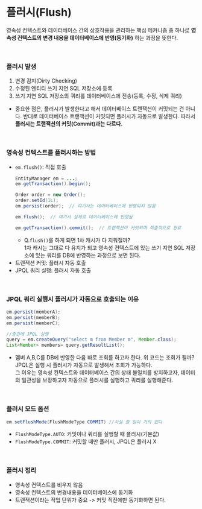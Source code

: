 # 플러시(Flush)
영속성 컨텍스트와 데이터베이스 간의 상호작용을 관리하는 핵심 메커니즘 중 하나로 **영속성 컨텍스트의 변경 내용을 데이터베이스에 반영(동기화)** 하는 과정을 뜻한다.

<br>

### 플러시 발생
1. 변경 감지(Dirty Checking)
2. 수정된 엔티티 쓰기 지연 SQL 저장소에 등록
3. 쓰기 지연 SQL 저장소의 쿼리를 데이터베이스에 전송(등록, 수정, 삭제 쿼리)
* 중요한 점은, 플러시가 발생한다고 해서 데이터베이스 트랜잭션이 커밋되는 건 아니다. 반대로 데이터베이스 트랜잭션이 커밋되면 플러시가 자동으로 발생한다.
  따라서 **플러시는 트랜잭션의 커밋(Commit)과는 다르다.**

<br>

### 영속성 컨텍스트를 플러시하는 방법
* ```em.flush()```: 직접 호출
  ```java
  EntityManager em = ...;
  em.getTransaction().begin();

  Order order = new Order();
  order.setId(1L);
  em.persist(order);  // 여기서는 데이터베이스에 반영되지 않음

  em.flush();  // 여기서 실제로 데이터베이스에 반영됨

  em.getTransaction().commit();  // 트랜잭션이 커밋되며 최종적으로 완료
  ```
  * Q.```flush()```를 하게 되면 1차 캐시가 다 지워질까?  
    1차 캐시는 그대로 다 유지가 되고 영속성 컨텍스트에 있는 쓰기 지연 SQL 저장소에 있는 쿼리를 DB에 반영하는 과정으로 보면 된다.
* 트랜잭션 커밋: 플러시 자동 호출
* JPQL 쿼리 실행: 플러시 자동 호출

<br>

### JPQL 쿼리 실행시 플러시가 자동으로 호출되는 이유
```java
em.persist(memberA);
em.persist(memberB);
em.persist(memberC);

//중간에 JPQL 실행
query = em.createQuery("select m from Member m", Member.class);
List<Member> members= query.getResultList();
```
* 멤버 A,B,C를 DB에 반영한 다음 바로 조회를 하고자 한다. 위 코드는 조회가 될까?  
  JPQL은 실행 시 플러시가 자동으로 발생해서 조회가 가능하다.  
  그 이유는 영속성 컨텍스트와 데이터베이스 간의 상태 불일치를 방지하고자, 데이터의 일관성을 보장하고자 자동으로 플러시를 실행하고 쿼리를 실행해준다.

<br>

### 플러시 모드 옵션
```java
em.setFlushMode(FlushModeType.COMMIT) //사실 쓸 일이 거의 없다
```
* ```FlushModeType.AUTO```: 커밋이나 쿼리를 실행할 때 플러시(기본값)
* ```FlushModeType.COMMIT```: 커밋할 때만 플러시, JPQL은 플러시 X

<br>

### 플러시 정리
* 영속성 컨텍스트를 비우지 않음
* 영속성 컨텍스트의 변경내용을 데이터베이스에 동기화
* 트랜잭션이라는 작업 단위가 중요 -> 커밋 직전에만 동기화하면 된다.